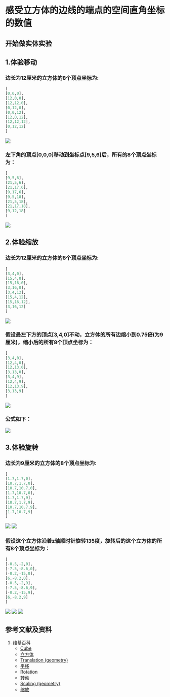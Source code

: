 # 感受立方体的边线的端点的空间直角坐标的数值

## 开始做实体实验

## 1.体验移动

### 边长为12厘米的立方体的8个顶点坐标为:
```python
[
[0,0,0],
[12,0,0],
[12,12,0],
[0,12,0],
[0,0,12],
[12,0,12],
[12,12,12],
[0,12,12]
]
```

![](/images/几何形体中点的空间直角坐标数值/感受立方体的边线的端点的空间直角坐标的数值/1a1.jpg)

### 左下角的顶点[0,0,0]移动到坐标点[9,5,6]后，所有的8个顶点坐标为：
```python
[
[9,5,6],
[21,5,6],
[21,17,6],
[9,17,6],
[9,5,18],
[21,5,18],
[21,17,18],
[9,12,18]
]
```
![](/images/几何形体中点的空间直角坐标数值/感受立方体的边线的端点的空间直角坐标的数值/1a2.jpg)

## 2.体验缩放

### 边长为12厘米的立方体的8个顶点坐标为:
```python
[
[3,4,0],
[15,4,0],
[15,16,0],
[3,16,0],
[3,4,12],
[15,4,12],
[15,16,12],
[3,16,12]
]
```

![](/images/几何形体中点的空间直角坐标数值/感受立方体的边线的端点的空间直角坐标的数值/2a1.jpg)

### 假设最左下方的顶点[3,4,0]不动，立方体的所有边缩小到0.75倍(为9厘米)，缩小后的所有8个顶点坐标为： 

```python
[
[3,4,0],
[12,4,0],
[12,13,0],
[3,13,0],
[3,4,9],
[12,4,9],
[12,13,9],
[3,13,9]
]
```
![](/images/几何形体中点的空间直角坐标数值/感受立方体的边线的端点的空间直角坐标的数值/2a2.jpg)

### 公式如下： 

![](/images/几何形体中点的空间直角坐标数值/感受立方体的边线的端点的空间直角坐标的数值/2a3.jpg)

## 3.体验旋转

### 边长为9厘米的立方体的8个顶点坐标为:
```python
[
[1.7,1.7,0],
[10.7,1.7,0],
[10.7,10.7,0],
[1.7,10.7,0],
[1.7,1.7,9],
[10.7,1.7,9],
[10.7,10.7,9],
[1.7,10.7,9]
]
```

![](/images/几何形体中点的空间直角坐标数值/感受立方体的边线的端点的空间直角坐标的数值/3a1.jpg)
![](/images/几何形体中点的空间直角坐标数值/感受立方体的边线的端点的空间直角坐标的数值/3a2.jpg)

### 假设这个立方体沿着z轴顺时针旋转135度，旋转后的这个立方体的所有8个顶点坐标为：
```python
[
[-0.5,-2,0],
[-7.5,-8.6,0],
[-0.2,-15,0],
[6,-8.2,0],
[-0.5,-2,9],
[-7.5,-8.6,9],
[-0.2,-15,9],
[6,-8.2,9]
]
```
![](/images/几何形体中点的空间直角坐标数值/感受立方体的边线的端点的空间直角坐标的数值/3a3.jpg)
![](/images/几何形体中点的空间直角坐标数值/感受立方体的边线的端点的空间直角坐标的数值/3a4.jpg)
![](/images/几何形体中点的空间直角坐标数值/感受立方体的边线的端点的空间直角坐标的数值/3a5.jpg)

## 参考文献及资料

1. 维基百科
	- [Cube](https://en.wikipedia.org/wiki/Cube) 
	- [立方体](https://zh.wikipedia.org/wiki/%E7%AB%8B%E6%96%B9%E9%AB%94) 
	- [Translation (geometry)](https://en.wikipedia.org/wiki/Translation_(geometry)) 
	- [平移](https://zh.wikipedia.org/wiki/%E5%B9%B3%E7%A7%BB) 
	- [Rotation](https://en.wikipedia.org/wiki/Rotation) 
	- [转动](https://zh.wikipedia.org/wiki/%E8%BD%AC%E5%8A%A8) 
	- [Scaling (geometry)](https://en.wikipedia.org/wiki/Scaling_(geometry)) 
	- [缩放](https://zh.wikipedia.org/wiki/%E7%BC%A9%E6%94%BE) 